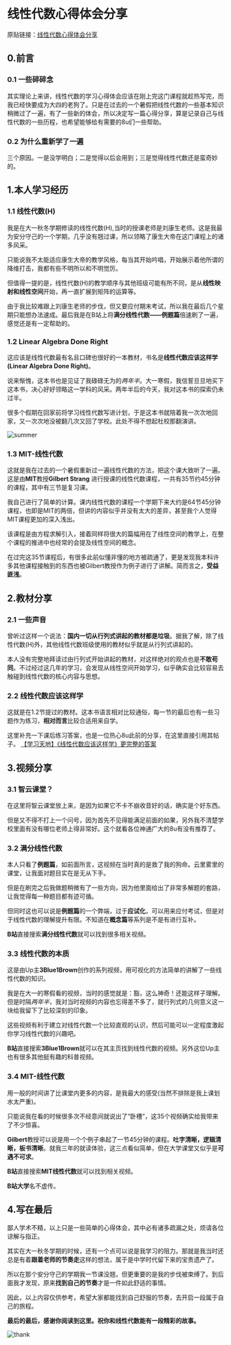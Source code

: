 # 线性代数心得体会分享

原贴链接：[线性代数心得体会分享](https://www.cc98.org/topic/5969535)

## 0.前言

### 0.1 一些碎碎念

其实理论上来讲，线性代数的学习心得体会应该在刚上完这门课程就趁热写完，而我已经快要成为大四的老狗了。只是在过去的一个暑假把线性代数的一些基本知识稍微过了一遍，有了一些新的体会，所以决定写一篇心得分享，算是记录自己与线性代数的一些历程，也希望能够给有需要的8u们一些帮助。

### 0.2 为什么重新学了一遍

三个原因。一是没学明白；二是觉得以后会用到；三是觉得线性代数还是蛮奇妙的。

## 1.本人学习经历

### 1.1 线性代数(H)

我是在大一秋冬学期修读的线性代数(H),当时的授课老师是刘康生老师。这是我最为安分守己的一个学期，几乎没有翘过课，所以领略了康生大帝在这门课程上的诸多风采。

只能说我不太能适应康生大帝的教学风格，每当其开始吟唱，开始展示着他所谓的降维打击，我都有些不明所以和不明觉厉。

但值得一提的是，线性代数(H)的教学顺序与其他班级可能有所不同，是从**线性映射和线性空间**开始，再一直扩展到矩阵的运算等。

由于我比较难跟上刘康生老师的步伐，但又要应付期末考试，所以我在最后几个星期只能想办法速成。最后我是在B站上将**满分线性代数——例题篇**倍速刷了一遍，感觉还是有一定帮助的。

### 1.2 Linear Algebra Done Right

这应该是线性代数最有名且口碑也很好的一本教材，书名是**线性代数应该这样学(Linear Algebra Done Right)**。

说来惭愧，这本书也是见证了我碌碌无为的*两年半*。大一寒假，我信誓旦旦地买下这本书，决心好好领略这一学科的风采。两年半后的今天，我对这本书的探索仍未过半。

很多个假期在回家前将学习线性代数写进计划，于是这本书就陪着我一次次地回家，又一次次地没被翻几次又回了学校。此处不得不想起杜校那翻演讲。

![summer](https://github.com/user-attachments/assets/e1892fdf-d081-4e5e-b4bd-1889abedc7f5)


### 1.3 MIT-线性代数

这就是我在过去的一个暑假重新过一遍线性代数的方法，把这个课大致听了一遍。这是由**MIT**教授**Gilbert Strang** 进行授课的线性代数课程，一共有35节约45分钟的课程，其中有三节是复习课。

我自己进行了简单的计算。课内线性代数的课程一个学期下来大约是64节45分钟课程，也即是MIT的两倍，但讲的内容似乎并没有太大的差异，甚至我个人觉得MIT课程更加的深入浅出。

该课程是由方程求解引入，接着同样将很大的篇幅用在了线性空间的教学上，在整个课程的推进中也经常的会提及线性空间的概念。

在过完这35节课程后，有很多此前似懂非懂的地方被疏通了，更是发现我本科许多其他课程接触到的东西也被Gilbert教授作为例子进行了讲解。简而言之，**受益匪浅**。

## 2.教材分享

### 2.1 一些声音

曾听过这样一个说法：**国内一切从行列式讲起的教材都是垃圾**。据我了解，除了线性代数(H)外，其他线性代数班级使用的教材似乎就是从行列式讲起的。

本人没有完整地拜读过由行列式开始讲起的教材，对这样绝对的观点也是**不敢苟同**。不过经过这几年的学习，会发现从线性空间开始学习，似乎确实会比较容易去触碰到线性代数的核心内容与思想。

### 2.2 线性代数应该这样学

这就是在1.2节提过的教材。这本书语言相对比较通俗，每一节的最后也有一些习题作为练习，**相对而言**比较合适用来自学。

这里补充一下课后练习答案，也是一位热心8u此前的分享，在这里直接引用其帖子。
[【学习天地】《线性代数应该这样学》更完整的答案](https://www.cc98.org/topic/5877063)

## 3.视频分享

### 3.1 智云课堂？

在这里将智云课堂放上来，是因为如果它不卡不崩收音好的话，确实是个好东西。

但是又不得不打上一个问号，因为首先不见得能满足前面的如果，另外我不清楚学校里面有没有哪位老师上得非常好。这个就看各位神通广大的8u有没有推荐了。

### 3.2 满分线性代数

本人只看了**例题篇**，如前面所言，这视频在当时真的是救了我的狗命。云里雾里的课堂，让我面对题目实在是无从下手。

但是在刷完之后我做题稍微有了一些方向，因为他里面给出了非常多解题的套路，让我觉得每一种题目都有迹可循。

但同时这也可以说是**例题篇**的一个弊端，过于**应试化**，可以用来应付考试，但是对于线性代数的理解提升有限。不知道在**概念篇**等系列是不是有进行互补。

**B站**直接搜索**满分线性代数**就可以找到很多相关视频。

### 3.3 线性代数的本质

这是由Up主**3Blue1Brown**创作的系列视频，用可视化的方法简单的讲解了一些线性代数的知识。

我是在大一的寒假看的视频，当时的感觉就是：豁，这么神奇！还能这样子理解。但是时隔*两年半*，我对当时视频的内容也忘得差不多了，就行列式的几何意义这一块给我留下了比较深刻的印象。

这些视频有利于建立对线性代数一个比较直观的认识，然后可能可以一定程度激起你学习线性代数的兴趣吧。

**B站**直接搜索**3Blue1Brown**就可以在其主页找到线性代数的视频。另外这位Up主也有很多其他挺有趣的科普视频。

### 3.4 MIT-线性代数

用一般的时间讲了比课堂内更多的内容，是我最大的感受(当然不排除是我上课划水太严重)。

只能说我在看的时候很多次不经意间就说出了“卧槽”，这35个视频确实给我带来了不少惊喜。

**Gilbert**教授可以说是用一个个例子串起了一节45分钟的课程。**吐字清晰，逻辑清晰，板书清晰**。就我三年的就读体验，这三点看似简单，但在大学课堂又似乎是**可遇不可求**。

**B站**直接搜索**MIT线性代数**就可以找到相关视频。

**B站大学**名不虚传。

## 4.写在最后

鄙人学术不精，以上只是一些简单的心得体会，其中必有诸多疏漏之处，烦请各位谅解与指正。

其实在大一秋冬学期的时候，还有一个点可以说是我学习的阻力。那就是我当时还总是有着**跟着老师的节奏走**这样的想法，属于是中学时代留下来的宝贵遗产了。

所以在那个安分守己的学期我一节课没翘，但更重要的是我的步伐被束缚了。到后面我才发现，原来**找到自己的节奏**才是一件如此舒适的事情。

因此，以上内容仅供参考，希望大家都能找到自己舒服的节奏，去开启一段属于自己的旅程。

**最后的最后，感谢你阅读到这里。祝你和线性代数能有一段精彩的故事。**

![thank](https://github.com/user-attachments/assets/2f630e14-98c3-4b36-b7e8-8b44194b38bc)

